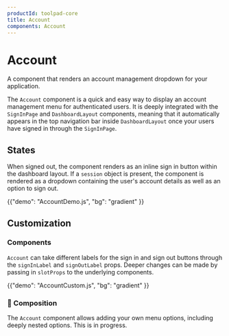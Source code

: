 ```yaml
---
productId: toolpad-core
title: Account
components: Account
---
```


# Account

<p class="description">A component that renders an account management dropdown for your application.</p>

The `Account` component is a quick and easy way to display an account management menu for authenticated users. It is deeply integrated with the `SignInPage` and `DashboardLayout` components, meaning that it automatically appears in the top navigation bar inside `DashboardLayout` once your users have signed in through the `SignInPage`.

## States

When signed out, the component renders as an inline sign in button within the dashboard layout. If a `session` object is present, the component is rendered as a dropdown containing the user's account details as well as an option to sign out.

{{"demo": "AccountDemo.js", "bg": "gradient" }}

## Customization

### Components

`Account` can take different labels for the sign in and sign out buttons through the `signInLabel` and `signOutLabel` props. Deeper changes can be made by passing in `slotProps` to the underlying components.

{{"demo": "AccountCustom.js", "bg": "gradient" }}

### 🚧 Composition

The `Account` component allows adding your own menu options, including deeply nested options. This is in progress.
